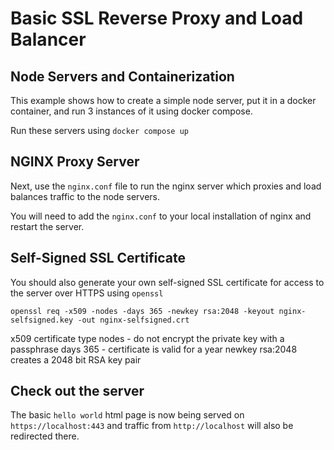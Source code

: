 # Basic SSL Reverse Proxy and Load Balancer

## Node Servers and Containerization

This example shows how to create a simple node server, put it in a docker container, and run 3 instances of it using docker compose.

Run these servers using `docker compose up`

## NGINX Proxy Server

Next, use the `nginx.conf` file to run the nginx server which proxies and load balances traffic to the node servers.

You will need to add the `nginx.conf` to your local installation of nginx and restart the server.

## Self-Signed SSL Certificate

You should also generate your own self-signed SSL certificate for access to the server over HTTPS using `openssl`

`openssl req -x509 -nodes -days 365 -newkey rsa:2048 -keyout nginx-selfsigned.key -out nginx-selfsigned.crt`

x509 certificate type
nodes - do not encrypt the private key with a passphrase
days 365 - certificate is valid for a year
newkey rsa:2048 creates a 2048 bit RSA key pair

## Check out the server

The basic `hello world` html page is now being served on `https://localhost:443` and traffic from `http://localhost` will also be redirected there.

